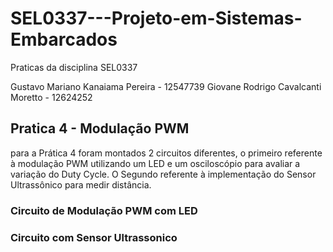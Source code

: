 # SEL0337---Projeto-em-Sistemas-Embarcados
Praticas da disciplina SEL0337

Gustavo Mariano Kanaiama Pereira - 12547739
Giovane Rodrigo Cavalcanti Moretto - 12624252

## Pratica 4 - Modulação PWM
para a Prática 4 foram montados 2 circuitos diferentes, o primeiro referente à modulação PWM utilizando um LED e um osciloscópio para avaliar a variação do Duty Cycle. O Segundo referente à implementação do Sensor Ultrassônico para medir distância.

### Circuito de Modulação PWM com LED


### Circuito com Sensor Ultrassonico
